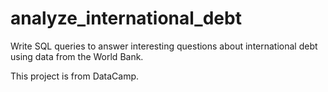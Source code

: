 # analyze_international_debt
Write SQL queries to answer interesting questions about international debt using data from the World Bank.

This project is from DataCamp.
